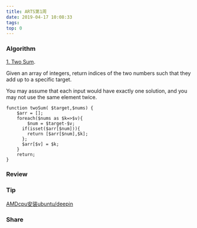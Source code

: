 ```yaml
---
title: ARTS第1周
date: 2019-04-17 10:08:33
tags:
top: 0
---
```

### Algorithm

[1. Two Sum](https://leetcode.com/problems/two-sum/ "twoSum").

Given an array of integers, return indices of the two numbers such that they add up to a specific target.

You may assume that each input would have exactly one solution, and you may not use the same element twice. 
```
function twoSum( $target,$nums) {
    $arr = [];
    foreach($nums as $k=>$v){
        $num = $target-$v;
      if(isset($arr[$num])){
        return [$arr[$num],$k];
      };
      $arr[$v] = $k;
    }
    return;
}
```
### Review
### Tip
[AMDcpu安装ubuntu/deepin](https://www.phpst.cn/2019/04/20/AMDcpu安装ubuntu-deepin/ "AMDcpu安装ubuntu-deepin")
### Share